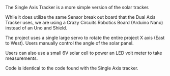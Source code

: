 The Single Axis Tracker is a more simple version of the solar tracker.

While it does utilize the same Sensor break out board that the Dual Axis Tracker uses, we are using a Crazy Circuits Robotics Board (Arduino Nano) instead of an Uno and Shield.

The project uses a single large servo to rotate the entire project X axis (East to West).  Users manually control the angle of the solar panel.

Users can also use a small 6V solar cell to power an LED volt meter to take measurements.  

Code is identical to the code found with the Single Axis tracker.
